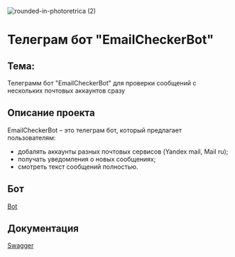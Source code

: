 ![rounded-in-photoretrica (2)](https://github.com/user-attachments/assets/69851b13-3cd4-4673-aab0-0fee22559ed7)
# Телеграм бот "EmailCheckerBot"
## Тема: 
Телеграмм бот "EmailCheckerBot" для проверки сообщений с нескольких почтовых аккаунтов сразу
## Описание проекта
EmailCheckerBot – это телеграм бот, который предлагает пользователям:
* добалять аккаунты разных почтовых сервисов (Yandex mail, Mail ru);
* получать уведомления о новых сообщениях;
* смотреть текст сообщений полностью.
## Бот
[Bot](https://t.me/EmailCheckerRUBot)

## Документация
[Swagger](http://45.10.41.141:8080/swagger-ui/index.html#/)
